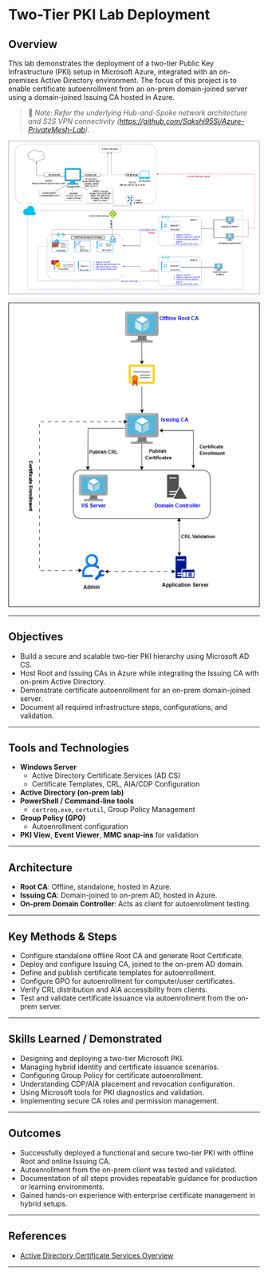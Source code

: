 # Two-Tier PKI Lab Deployment 

## Overview

This lab demonstrates the deployment of a two-tier Public Key Infrastructure (PKI) setup in Microsoft Azure, integrated with an on-premises Active Directory environment. The focus of this project is to enable certificate autoenrollment from an on-prem domain-joined server using a domain-joined Issuing CA hosted in Azure.

> 🔗 _Note: Refer the underlying Hub-and-Spoke network architecture and S2S VPN connectivity (https://github.com/Sakshi95Si/Azure-PrivateMesh-Lab)._

![SS](Screenshots/PKI-2tier-Page-1.png)

![SS](Screenshots/PKI-2tier-Page-2.png)

---

## Objectives

- Build a secure and scalable two-tier PKI hierarchy using Microsoft AD CS.
- Host Root and Issuing CAs in Azure while integrating the Issuing CA with on-prem Active Directory.
- Demonstrate certificate autoenrollment for an on-prem domain-joined server.
- Document all required infrastructure steps, configurations, and validation.

---

## Tools and Technologies

- **Windows Server**
  - Active Directory Certificate Services (AD CS)
  - Certificate Templates, CRL, AIA/CDP Configuration
- **Active Directory (on-prem lab)**
- **PowerShell / Command-line tools**
  - `certreq.exe`, `certutil`, Group Policy Management
- **Group Policy (GPO)**
  - Autoenrollment configuration
- **PKI View**, **Event Viewer**, **MMC snap-ins** for validation

---

## Architecture

- **Root CA**: Offline, standalone, hosted in Azure.
- **Issuing CA**: Domain-joined to on-prem AD, hosted in Azure.
- **On-prem Domain Controller**: Acts as client for autoenrollment testing.

---

## Key Methods & Steps

- Configure standalone offline Root CA and generate Root Certificate.
- Deploy and configure Issuing CA, joined to the on-prem AD domain.
- Define and publish certificate templates for autoenrollment.
- Configure GPO for autoenrollment for computer/user certificates.
- Verify CRL distribution and AIA accessibility from clients.
- Test and validate certificate issuance via autoenrollment from the on-prem server.

---

## Skills Learned / Demonstrated

- Designing and deploying a two-tier Microsoft PKI.
- Managing hybrid identity and certificate issuance scenarios.
- Configuring Group Policy for certificate autoenrollment.
- Understanding CDP/AIA placement and revocation configuration.
- Using Microsoft tools for PKI diagnostics and validation.
- Implementing secure CA roles and permission management.

---

## Outcomes

- Successfully deployed a functional and secure two-tier PKI with offline Root and online Issuing CA.
- Autoenrollment from the on-prem client was tested and validated.
- Documentation of all steps provides repeatable guidance for production or learning environments.
- Gained hands-on experience with enterprise certificate management in hybrid setups.

---

## References

- [Active Directory Certificate Services Overview](https://learn.microsoft.com/en-us/windows-server/certificates/)

---


